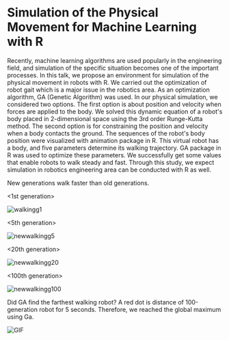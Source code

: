 # Simulation of the Physical Movement for Machine Learning with R

Recently, machine learning algorithms are used popularly in the engineering field, and simulation of the specific situation becomes one of the important processes. 
In this talk, we propose an environment for simulation of the physical movement in robots with R. 
We carried out the optimization of robot gait which is a major issue in the robotics area. As an optimization algorithm, GA (Genetic Algorithm) was used. In our physical simulation, we considered two options. The first option is about position and velocity when forces
are applied to the body. We solved this dynamic equation of a robot's body placed in 2-dimensional space using the 3rd order Runge-Kutta method. The second option is for constraining the position and velocity when a body contacts the ground. The sequences of the robot's body position were visualized with animation package in R. This virtual robot has a body, and five parameters determine its walking trajectory. GA package in R was used to optimize these parameters. We successfully get some values that enable robots to walk steady and fast. Through this study, we expect simulation in robotics engineering area can be conducted with R as well.


New generations walk faster than old generations.

<1st generation>

![walkingg1](https://user-images.githubusercontent.com/47768004/67558923-e1d93c00-f752-11e9-908e-6e39b1785826.gif)


<5th generation>


![newwalkingg5](https://user-images.githubusercontent.com/47768004/67558885-cf5f0280-f752-11e9-9a97-c554ad76d575.gif)


<20th generation>

![newwalkingg20](https://user-images.githubusercontent.com/47768004/67558740-80b16880-f752-11e9-87c7-324fc27866b4.gif)

<100th generation>

![newwalkingg100](https://user-images.githubusercontent.com/47768004/67558788-9c1c7380-f752-11e9-8554-7e17c44a19d4.gif)

Did GA find the farthest walking robot? 
A red dot is distance of  100-generation robot for 5  seconds. 
Therefore, we reached the global maximum using Ga.

![GIF](https://user-images.githubusercontent.com/47768004/67558935-e6055980-f752-11e9-9cf0-16c2aae1da08.gif)


